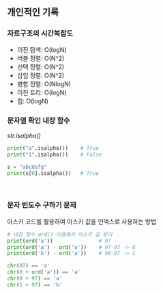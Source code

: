 ## 개인적인 기록

### 자료구조의 시간복잡도
- 이진 탐색: O(logN)
- 버블 정렬: O(N^2)
- 선택 정렬: O(N^2)
- 삽입 정렬: O(N^2)
- 병합 정렬: O(NlogN)
- 이진 트리: O(logN)
- 힙: O(logN)

### 문자열 확인 내장 함수
*str.isalpha()*

```python
print("a".isalpha())    # True
print("1".isalpha())    # False

s = "abcdefg"
print(s[0].isalpha())   # True
```

<br/>

### 문자 빈도수 구하기 문제

아스키 코드를 활용하여 아스키 값을 인덱스로 사용하는 방법

```python
# 내장 함수 ord() 이용해서 아스키 값 받기
print(ord('a'))               # 97
print(ord('a') - ord('a'))    # 97-97 -> 0
print(ord('b') - ord('a'))    # 98-97 -> 1

chr(97) == 'a'
chr(0 + ord('a')) == 'a'
chr(0 + 97) == 'a'
chr(1 + 97) == 'b'
```

<br/>

